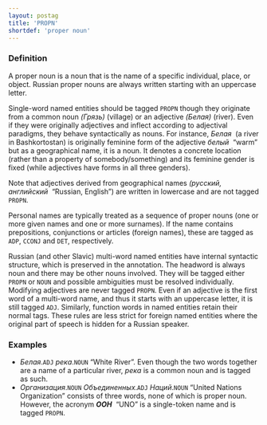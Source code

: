 ```yaml
---
layout: postag
title: 'PROPN'
shortdef: 'proper noun'
---
```


### Definition

A proper noun is a noun that is the name
of a specific individual, place, or object.
Russian proper nouns are always written starting with an uppercase letter.

Single-word named entities should be tagged `PROPN` though they originate
from a common noun _(Грязь)&nbsp;_(village) or an adjective _(Белая)&nbsp;_(river).
Even if they were originally adjectives and inflect according to adjectival
paradigms, they behave syntactically as nouns. For instance, _Белая&nbsp;_
(a river in Bashkortostan) is originally feminine form of the
adjective _белый&nbsp;_ “warm” but as a geographical name, it is a noun.
It denotes a concrete location (rather than a property of somebody/something)
and its feminine gender is fixed (while adjectives have forms in all three
genders).

Note that adjectives derived from geographical names _(русский, английский&nbsp;_ “Russian, English”)
are written in lowercase and are not tagged `PROPN`.

Personal names are typically treated as a sequence of proper nouns
(one or more given names and one or more surnames).
If the name contains prepositions, conjunctions or articles (foreign names), these are tagged as `ADP`, `CCONJ` and `DET`,
respectively.

Russian (and other Slavic) multi-word named entities have internal syntactic
structure, which is preserved in the annotation. The headword is always noun
and there may be other nouns involved. They will be tagged either `PROPN` or
`NOUN` and possible ambiguities must be resolved individually.
Modifying adjectives are never tagged `PROPN`. Even if an adjective is the
first word of a multi-word name, and thus it starts with an uppercase letter,
it is still tagged `ADJ`.
Similarly, function words in named entities retain their normal tags.
These rules are less strict for foreign named entities where the original
part of speech is hidden for a Russian speaker.

### Examples

- _Белая_.`ADJ` _река_.`NOUN` “White River”. Even though the two words
  together are a name of a particular river, _река_ is a common noun and is
  tagged as such.
- _Организация_.`NOUN` _Объединенных_.`ADJ` _Наций_.`NOUN` “United Nations Organization”
  consists of three words, none of which is proper noun. However, the acronym
  _<b>ООН</b>&nbsp;_ “UNO” is a single-token name and is tagged `PROPN`.

<!-- Interlanguage links updated Po lis 14 15:34:36 CET 2022 -->
